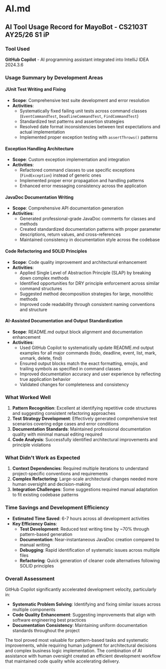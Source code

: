 # AI.md

## AI Tool Usage Record for MayoBot - CS2103T AY25/26 S1 iP

### Tool Used
**GitHub Copilot** - AI programming assistant integrated into IntelliJ IDEA 2024.3.6

### Usage Summary by Development Areas

#### JUnit Test Writing and Fixing
- **Scope**: Comprehensive test suite development and error resolution
- **Activities**:
    - Systematically fixed failing unit tests across command classes (`EventCommandTest`, `DeadlineCommandTest`, `FindCommandTest`)
    - Standardized test patterns and assertion strategies
    - Resolved date format inconsistencies between test expectations and actual implementation
    - Implemented proper exception testing with `assertThrows()` patterns

#### Exception Handling Architecture
- **Scope**: Custom exception implementation and integration
- **Activities**:
    - Refactored command classes to use specific exceptions (`FindException`) instead of generic ones
    - Implemented proper error propagation and handling patterns
    - Enhanced error messaging consistency across the application

#### JavaDoc Documentation Writing
- **Scope**: Comprehensive API documentation generation
- **Activities**:
    - Generated professional-grade JavaDoc comments for classes and methods
    - Created standardized documentation patterns with proper parameter descriptions, return values, and cross-references
    - Maintained consistency in documentation style across the codebase

#### Code Refactoring and SOLID Principles
- **Scope**: Code quality improvement and architectural enhancement
- **Activities**:
    - Applied Single Level of Abstraction Principle (SLAP) by breaking down complex methods
    - Identified opportunities for DRY principle enforcement across similar command structures
    - Suggested method decomposition strategies for large, monolithic methods
    - Improved code readability through consistent naming conventions and structure

#### AI-Assisted Documentation and Output Standardization
- **Scope**: README.md output block alignment and documentation enhancement
- **Activities**:
    - Used GitHub Copilot to systematically update README.md output examples for all major commands (todo, deadline, event, list, mark, unmark, delete, find)
    - Ensured output blocks match the exact formatting, emojis, and trailing symbols as specified in command classes
    - Improved documentation accuracy and user experience by reflecting true application behavior
    - Validated changes for completeness and consistency

### What Worked Well

1. **Pattern Recognition**: Excellent at identifying repetitive code structures and suggesting consistent refactoring approaches
2. **Test Strategy Development**: Effectively generated comprehensive test scenarios covering edge cases and error conditions
3. **Documentation Standards**: Maintained professional documentation quality with minimal manual editing required
4. **Code Analysis**: Successfully identified architectural improvements and principle violations

### What Didn't Work as Expected

1. **Context Dependencies**: Required multiple iterations to understand project-specific conventions and requirements
2. **Complex Refactoring**: Large-scale architectural changes needed more human oversight and decision-making
3. **Integration Challenges**: Some suggestions required manual adaptation to fit existing codebase patterns

### Time Savings and Development Efficiency

- **Estimated Time Saved**: 6-7 hours across all development activities
- **Key Efficiency Gains**:
    - **Test Development**: Reduced test writing time by ~70% through pattern-based generation
    - **Documentation**: Near-instantaneous JavaDoc creation compared to manual writing
    - **Debugging**: Rapid identification of systematic issues across multiple files
    - **Refactoring**: Quick generation of cleaner code alternatives following SOLID principles

### Overall Assessment

GitHub Copilot significantly accelerated development velocity, particularly in:
- **Systematic Problem Solving**: Identifying and fixing similar issues across multiple components
- **Code Quality Enhancement**: Suggesting improvements that align with software engineering best practices
- **Documentation Consistency**: Maintaining uniform documentation standards throughout the project

The tool proved most valuable for pattern-based tasks and systematic improvements, while requiring human judgment for 
architectural decisions and complex business logic implementation. The combination of AI assistance with human oversight created an efficient development workflow that maintained code quality while accelerating delivery.